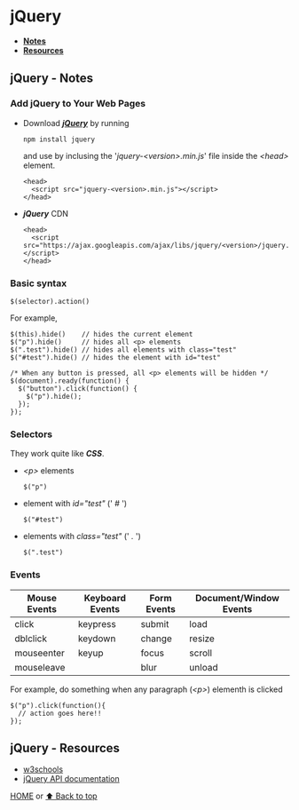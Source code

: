# jQuery

- [**Notes**](#jquery---notes)
- [**Resources**](#jquery---resources)

## jQuery - Notes

### Add jQuery to Your Web Pages

- Download [***jQuery***](https://jquery.com/download/) by running

      npm install jquery
  and use by inclusing the '*jquery-\<version>.min.js*' file inside the *\<head>* element.

      <head>
        <script src="jquery-<version>.min.js"></script>
      </head>

- ***jQuery*** CDN

      <head>
        <script src="https://ajax.googleapis.com/ajax/libs/jquery/<version>/jquery.min.js"></script>
      </head>

### Basic syntax

    $(selector).action()
For example,

    $(this).hide()    // hides the current element
    $("p").hide()     // hides all <p> elements
    $(".test").hide() // hides all elements with class="test"
    $("#test").hide() // hides the element with id="test"

    /* When any button is pressed, all <p> elements will be hidden */
    $(document).ready(function() {
      $("button").click(function() {
        $("p").hide();
      });
    });

### Selectors

They work quite like ***CSS***.

- *\<p>* elements

      $("p")
- element with *id="test"* (' *#* ')

      $("#test")
- elements with *class="test"* (' *.* ')

      $(".test")

### Events

| Mouse Events | Keyboard Events | Form Events | Document/Window Events |
| ----------- | ----------- | ----------- | ----------- |
| click | keypress | submit | load |
| dblclick | keydown | change | resize |
| mouseenter | keyup | focus | scroll |
| mouseleave |  | blur | unload |

For example, do something when any paragraph (*\<p>*) elementh is clicked

    $("p").click(function(){
      // action goes here!!
    });

## jQuery - Resources

- [w3schools](https://www.w3schools.com/jquery/default.asp)
- [jQuery API documentation](https://api.jquery.com)

[HOME](https://github.com/Stratis-Dermanoutsos/Full-Stack-Notes#full-stack-notes) or [⬆ Back to top](#jquery)
